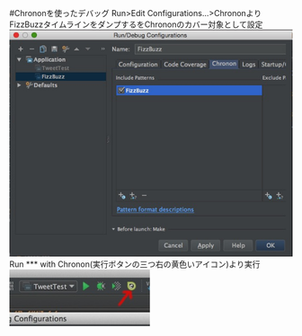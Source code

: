 #Chrononを使ったデバッグ
Run>Edit Configurations...>ChrononよりFizzBuzzタイムラインをダンプするをChrononのカバー対象として設定
![chronon-config](./images/FizzBuzzChronon.jpg)
Run *** with Chronon(実行ボタンの三つ右の黄色いアイコン)より実行
![run-with-chronon](./images/run-with-chronon.jpeg)